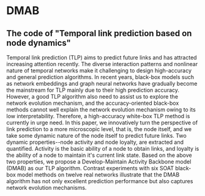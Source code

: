 # DMAB
## The code of "Temporal link prediction based on node dynamics"
Temporal link prediction (TLP) aims to predict future links and has attracted increasing attention recently. The diverse interaction patterns and nonlinear nature of temporal networks make it challenging to design high-accuracy and general prediction algorithms. In recent years, black-box models such as network embeddings and graph neural networks have gradually become the mainstream for TLP mainly due to their high prediction accuracy. However, a good TLP algorithm also need to assist us to explore the network evolution mechanism, and the accuracy-oriented black-box methods cannot well explain the network evolution mechanism owing to its low interpretability. Therefore, a high-accuracy white-box TLP method is currently in urge need. In this paper, we innovatively turn the perspective of link prediction to a more microscopic level, that is, the node itself, and we take some dynamic nature of the node itself to predict future links. Two dynamic properties--node activity and node loyalty, are extracted and quantified. Activity is the basic ability of a node to obtain links, and loyalty is the ability of a node to maintain it's current link state. Based on the above two properties, we propose a Develop-Maintain Activity Backbone model (DMAB) as our TLP algorithm. Contrast experiments with six SOAT black-box model methods on twelve real networks illustrate that the DMAB algorithm has not only excellent prediction performance but also captures network evolution mechanisms.
